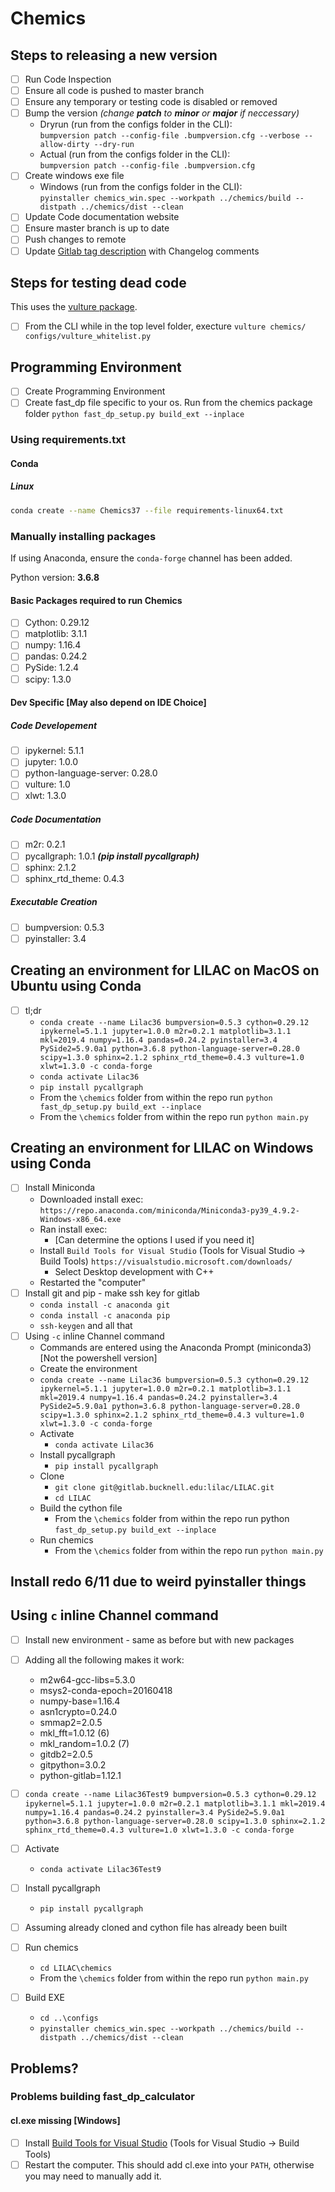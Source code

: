 # Chemics

## Steps to releasing a new version

- [ ] Run Code Inspection
- [ ] Ensure all code is pushed to master branch
- [ ] Ensure any temporary or testing code is disabled or removed
- [ ] Bump the version *(change **patch** to **minor** or **major** if neccessary)*
  - Dryrun (run from the configs folder in the CLI):  
  `bumpversion patch --config-file .bumpversion.cfg --verbose --allow-dirty --dry-run`
  - Actual (run from the configs folder in the CLI):  
  `bumpversion patch --config-file .bumpversion.cfg`
- [ ] Create windows exe file
  - Windows (run from the configs folder in the CLI):  
   `pyinstaller chemics_win.spec --workpath ../chemics/build --distpath ../chemics/dist --clean`
- [ ] Update Code documentation website
- [ ] Ensure master branch is up to date
- [ ] Push changes to remote
- [ ] Update [Gitlab tag description](https://gitlab.bucknell.edu/nrr004/Chemics/tags) with Changelog comments

## Steps for testing dead code

This uses the [vulture package](https://github.com/jendrikseipp/vulture).

- [ ] From the CLI while in the top level folder, execture `vulture chemics/ configs/vulture_whitelist.py`

## Programming Environment

- [ ] Create Programming Environment
- [ ] Create fast_dp file specific to your os.  Run from the chemics package folder `python fast_dp_setup.py build_ext --inplace`

### Using requirements.txt

#### Conda

##### Linux

```bash
conda create --name Chemics37 --file requirements-linux64.txt
```

<!--
##### Windows

 TODO -->

### Manually installing packages

If using Anaconda, ensure the `conda-forge` channel has been added.

Python version: **3.6.8**

#### Basic Packages required to run Chemics

- [ ] Cython:  0.29.12
- [ ] matplotlib:  3.1.1
- [ ] numpy:  1.16.4
- [ ] pandas:  0.24.2
- [ ] PySide:  1.2.4
- [ ] scipy:  1.3.0

#### Dev Specific [May also depend on IDE Choice]

##### Code Developement

- [ ] ipykernel:  5.1.1
- [ ] jupyter:  1.0.0
- [ ] python-language-server:  0.28.0
- [ ] vulture:  1.0
- [ ] xlwt:  1.3.0

##### Code Documentation

- [ ] m2r:  0.2.1
- [ ] pycallgraph:  1.0.1 ***(pip install pycallgraph)***
- [ ] sphinx:  2.1.2
- [ ] sphinx_rtd_theme:  0.4.3

##### Executable Creation

- [ ] bumpversion:  0.5.3
- [ ] pyinstaller:  3.4

## Creating an environment for LILAC on MacOS on Ubuntu using Conda

- [ ] tl;dr
  - `conda create --name Lilac36 bumpversion=0.5.3 cython=0.29.12 ipykernel=5.1.1
      jupyter=1.0.0 m2r=0.2.1 matplotlib=3.1.1 mkl=2019.4 numpy=1.16.4 pandas=0.24.2
      pyinstaller=3.4 PySide2=5.9.0a1 python=3.6.8 python-language-server=0.28.0
      scipy=1.3.0 sphinx=2.1.2 sphinx_rtd_theme=0.4.3 vulture=1.0 xlwt=1.3.0 -c conda-forge`
  - `conda activate Lilac36`
  - `pip install pycallgraph`
  - From the `\chemics` folder from within the repo run `python fast_dp_setup.py build_ext --inplace`
  - From the `\chemics` folder from within the repo run `python main.py`

## Creating an environment for LILAC on Windows using Conda

- [ ] Install Miniconda
  - Downloaded install exec: `https://repo.anaconda.com/miniconda/Miniconda3-py39_4.9.2-Windows-x86_64.exe`
  - Ran install exec:
    - [Can determine the options I used if you need it]
  - Install `Build Tools for Visual Studio` (Tools for Visual Studio -> Build Tools)
      `https://visualstudio.microsoft.com/downloads/`
    - Select Desktop development with C++
  - Restarted the "computer"
- [ ] Install git and pip - make ssh key for gitlab
  - `conda install -c anaconda git`
  - `conda install -c anaconda pip`
  - `ssh-keygen` and all that
- [ ] Using `-c` inline Channel command
  - Commands are entered using the Anaconda Prompt (miniconda3) [Not the powershell version]
  - Create the environment
  - `conda create --name Lilac36 bumpversion=0.5.3 cython=0.29.12 ipykernel=5.1.1
      jupyter=1.0.0 m2r=0.2.1 matplotlib=3.1.1 mkl=2019.4 numpy=1.16.4 pandas=0.24.2
      pyinstaller=3.4 PySide2=5.9.0a1 python=3.6.8 python-language-server=0.28.0
      scipy=1.3.0 sphinx=2.1.2 sphinx_rtd_theme=0.4.3 vulture=1.0 xlwt=1.3.0 -c conda-forge`
  - Activate
    - `conda activate Lilac36`
  - Install pycallgraph
    - `pip install pycallgraph`
  - Clone
    - `git clone git@gitlab.bucknell.edu:lilac/LILAC.git`
    - `cd LILAC`
  - Build the cython file
    - From the `\chemics` folder from within the repo run python `fast_dp_setup.py build_ext --inplace`
  - Run chemics
    - From the `\chemics` folder from within the repo run `python main.py`

## Install redo 6/11 due to weird pyinstaller things

## Using `c` inline Channel command

- [ ] Install new environment - same as before but with new packages
- [ ] Adding all the following makes it work:
  - m2w64-gcc-libs=5.3.0
  - msys2-conda-epoch=20160418
  - numpy-base=1.16.4
  - asn1crypto=0.24.0
  - smmap2=2.0.5
  - mkl_fft=1.0.12 (6)
  - mkl_random=1.0.2 (7)
  - gitdb2=2.0.5
  - gitpython=3.0.2
  - python-gitlab=1.12.1
- [ ] `conda create --name Lilac36Test9 bumpversion=0.5.3 cython=0.29.12 ipykernel=5.1.1
  jupyter=1.0.0 m2r=0.2.1 matplotlib=3.1.1 mkl=2019.4 numpy=1.16.4 pandas=0.24.2
  pyinstaller=3.4 PySide2=5.9.0a1 python=3.6.8 python-language-server=0.28.0 scipy=1.3.0
  sphinx=2.1.2 sphinx_rtd_theme=0.4.3 vulture=1.0 xlwt=1.3.0 -c conda-forge`

- [ ] Activate
  - `conda activate Lilac36Test9`
  
- [ ] Install pycallgraph
  - `pip install pycallgraph`
  
- [ ] Assuming already cloned and cython file has already been built

- [ ] Run chemics
  - `cd LILAC\chemics`
  - From the `\chemics` folder from within the repo run `python main.py`

- [ ] Build EXE
  - `cd ..\configs`
  - `pyinstaller chemics_win.spec --workpath ../chemics/build --distpath ../chemics/dist --clean`

## Problems?

### Problems building fast_dp_calculator

#### cl.exe missing [Windows]

- [ ] Install [Build Tools for Visual Studio](https://visualstudio.microsoft.com/downloads/) (Tools for Visual Studio -> Build Tools)
- [ ] Restart the computer.  This should add cl.exe into your `PATH`, otherwise you may need to manually add it.
